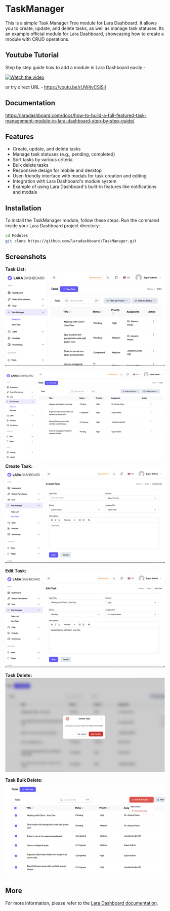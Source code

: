 # TaskManager

This is a simple Task Manager Free module for Lara Dashboard. It allows you to create, update, and delete tasks, as well as manage task statuses.
Its an example official module for Lara Dashboard, showcasing how to create a module with CRUD operations.

## Youtube Tutorial
Step by step guide how to add a module in Lara Dashboard easily -

[![Watch the video](https://github.com/user-attachments/assets/c96b56a5-76f1-4d51-8352-77af27727c03)](https://youtu.be/rUW4vCSjSiI)

or try direct URL - https://youtu.be/rUW4vCSjSiI

## Documentation
https://laradashboard.com/docs/how-to-build-a-full-featured-task-management-module-in-lara-dashboard-step-by-step-guide/

## Features
- Create, update, and delete tasks
- Manage task statuses (e.g., pending, completed)
- Sort tasks by various criteria
- Bulk delete tasks
- Responsive design for mobile and desktop
- User-friendly interface with modals for task creation and editing
- Integration with Lara Dashboard's module system
- Example of using Lara Dashboard's built-in features like notifications and modals

## Installation

To install the TaskManager module, follow these steps:
Run the command inside your Lara Dashboard project directory:

```bash
cd Modules
git clone https://github.com/laradashboard/TaskManager.git
```

## Screenshots

**Task List:**
![Task List](/screenshots/01-task-list.png)

![Task List Sorting](/screenshots/02-task-sorting.png)

**Create Task:**
![Create Task](/screenshots/10-task-create.png)

**Edit Task:**
![Edit Task](/screenshots/20-task-edit.png)

**Task Delete:**
![Task Delete](/screenshots/30-task-delete.png)

**Task Bulk Delete:**
![Task Bulk Delete](/screenshots/40-task-bulk-delete.png)

## More

For more information, please refer to the [Lara Dashboard documentation](https://laradashboard.com).
